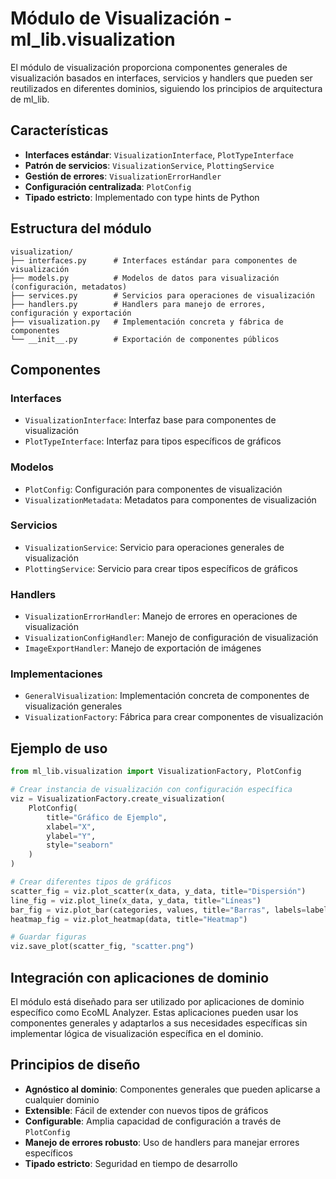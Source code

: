 # Módulo de Visualización - ml_lib.visualization

El módulo de visualización proporciona componentes generales de visualización basados en interfaces, servicios y handlers que pueden ser reutilizados en diferentes dominios, siguiendo los principios de arquitectura de ml_lib.

## Características

- **Interfaces estándar**: `VisualizationInterface`, `PlotTypeInterface`
- **Patrón de servicios**: `VisualizationService`, `PlottingService`
- **Gestión de errores**: `VisualizationErrorHandler`
- **Configuración centralizada**: `PlotConfig`
- **Tipado estricto**: Implementado con type hints de Python

## Estructura del módulo

```
visualization/
├── interfaces.py      # Interfaces estándar para componentes de visualización
├── models.py          # Modelos de datos para visualización (configuración, metadatos)
├── services.py        # Servicios para operaciones de visualización
├── handlers.py        # Handlers para manejo de errores, configuración y exportación
├── visualization.py   # Implementación concreta y fábrica de componentes
└── __init__.py        # Exportación de componentes públicos
```

## Componentes

### Interfaces
- `VisualizationInterface`: Interfaz base para componentes de visualización
- `PlotTypeInterface`: Interfaz para tipos específicos de gráficos

### Modelos
- `PlotConfig`: Configuración para componentes de visualización
- `VisualizationMetadata`: Metadatos para componentes de visualización

### Servicios
- `VisualizationService`: Servicio para operaciones generales de visualización
- `PlottingService`: Servicio para crear tipos específicos de gráficos

### Handlers
- `VisualizationErrorHandler`: Manejo de errores en operaciones de visualización
- `VisualizationConfigHandler`: Manejo de configuración de visualización
- `ImageExportHandler`: Manejo de exportación de imágenes

### Implementaciones
- `GeneralVisualization`: Implementación concreta de componentes de visualización generales
- `VisualizationFactory`: Fábrica para crear componentes de visualización

## Ejemplo de uso

```python
from ml_lib.visualization import VisualizationFactory, PlotConfig

# Crear instancia de visualización con configuración específica
viz = VisualizationFactory.create_visualization(
    PlotConfig(
        title="Gráfico de Ejemplo",
        xlabel="X",
        ylabel="Y",
        style="seaborn"
    )
)

# Crear diferentes tipos de gráficos
scatter_fig = viz.plot_scatter(x_data, y_data, title="Dispersión")
line_fig = viz.plot_line(x_data, y_data, title="Líneas")
bar_fig = viz.plot_bar(categories, values, title="Barras", labels=labels)
heatmap_fig = viz.plot_heatmap(data, title="Heatmap")

# Guardar figuras
viz.save_plot(scatter_fig, "scatter.png")
```

## Integración con aplicaciones de dominio

El módulo está diseñado para ser utilizado por aplicaciones de dominio específico como EcoML Analyzer. Estas aplicaciones pueden usar los componentes generales y adaptarlos a sus necesidades específicas sin implementar lógica de visualización específica en el dominio.

## Principios de diseño

- **Agnóstico al dominio**: Componentes generales que pueden aplicarse a cualquier dominio
- **Extensible**: Fácil de extender con nuevos tipos de gráficos
- **Configurable**: Amplia capacidad de configuración a través de `PlotConfig`
- **Manejo de errores robusto**: Uso de handlers para manejar errores específicos
- **Tipado estricto**: Seguridad en tiempo de desarrollo